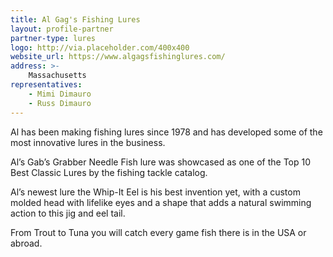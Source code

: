 ```yaml
---
title: Al Gag's Fishing Lures
layout: profile-partner
partner-type: lures
logo: http://via.placeholder.com/400x400
website_url: https://www.algagsfishinglures.com/
address: >- 
    Massachusetts
representatives: 
    - Mimi Dimauro
    - Russ Dimauro
---
```


Al has been making fishing lures since 1978 and has developed some of the most innovative lures in the business. 

Al’s Gab’s Grabber Needle Fish lure was showcased as one of the Top 10 Best Classic Lures by the fishing tackle catalog.

Al’s newest lure the Whip-It Eel is his best invention yet, with a custom molded head with lifelike eyes and a shape that adds a natural swimming action to this jig and eel tail. 

From Trout to Tuna you will catch every game fish there is in the USA or abroad.